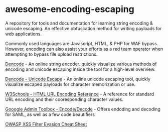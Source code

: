 # awesome-encoding-escaping

A repository for tools and documentation for learning string encoding & unicode escaping. An effective obfuscation method for writing payloads for web applications. 

Commonly used languages are Javascript, HTML, & PHP for WAF bypass. However, encoding can also assist your efforts as a red team operator when attempting to bypass file upload restrictions.

[Dencode](https://dencode.com/en/string) - An online string encoder. quickly visualize various methods of encoding and unicode escaping inside the tool for a high-level overview.

[Dencode - Unicode Escape](https://dencode.com/en/string/unicode-escape) - An online unicode escaping tool, quickly visualize escaped payloads for character memorization or use.

[W3Schools - HTML URL Encoding Reference](https://www.w3schools.com/tags/ref_urlencode.ASP) - A reference for standard URL encoding and their cooresponding character values.

[Gooogle Admin Toolbox - Encode/Decode](https://toolbox.googleapps.com/apps/encode_decode/) - Offers endoding and decoding for SAML, as well as a few code beautifiers

[OWASP XSS Filter Evasion Cheat Sheet](https://cheatsheetseries.owasp.org/cheatsheets/XSS_Filter_Evasion_Cheat_Sheet.html)
